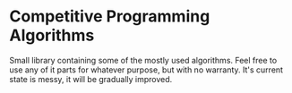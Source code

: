 Competitive Programming Algorithms 
==================================

Small library containing some of the mostly used algorithms.
Feel free to use any of it parts for whatever purpose, but with no warranty.
It's current state is messy, it will be gradually improved.
